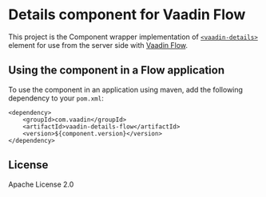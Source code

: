 # Details component for Vaadin Flow

This project is the Component wrapper implementation of [`<vaadin-details>`](https://github.com/vaadin/web-components/tree/main/packages/details)
element for use from the server side with [Vaadin Flow](https://github.com/vaadin/flow).

## Using the component in a Flow application

To use the component in an application using maven,
add the following dependency to your `pom.xml`:
```
<dependency>
    <groupId>com.vaadin</groupId>
    <artifactId>vaadin-details-flow</artifactId>
    <version>${component.version}</version>
</dependency>
```

## License

Apache License 2.0
